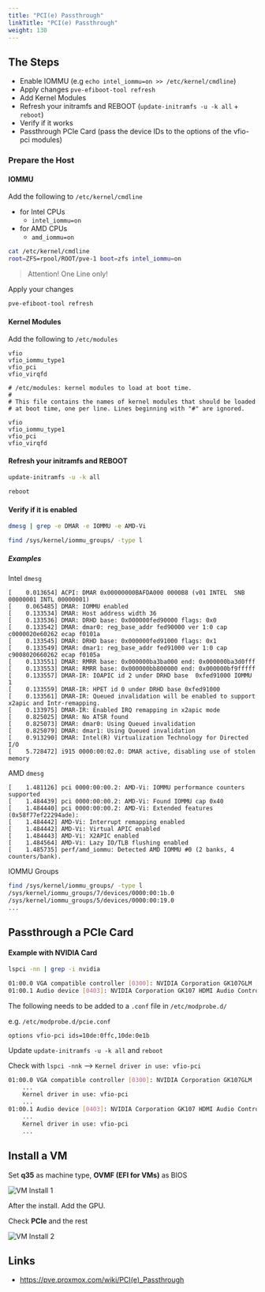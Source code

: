 ```yaml
---
title: "PCI(e) Passthrough"
linkTitle: "PCI(e) Passthrough"
weight: 130
---
```


## The Steps

* Enable IOMMU (e.g `echo intel_iommu=on >> /etc/kernel/cmdline`)
* Apply changes `pve-efiboot-tool refresh`
* Add Kernel Modules
* Refresh your initramfs and REBOOT (`update-initramfs -u -k all` + `reboot`)
* Verify if it works
* Passthrough PCIe Card (pass the device IDs to the options of the vfio-pci modules)


### Prepare the Host

#### IOMMU

Add the following to `/etc/kernel/cmdline`

* for Intel CPUs
    * `intel_iommu=on`
* for AMD CPUs
    * `amd_iommu=on`

```sh
cat /etc/kernel/cmdline 
root=ZFS=rpool/ROOT/pve-1 boot=zfs intel_iommu=on
```

> Attention! One Line only!

Apply your changes

```sh
pve-efiboot-tool refresh
```

#### Kernel Modules

Add the following to `/etc/modules`

```
vfio
vfio_iommu_type1
vfio_pci
vfio_virqfd
```

```
# /etc/modules: kernel modules to load at boot time.
#
# This file contains the names of kernel modules that should be loaded
# at boot time, one per line. Lines beginning with "#" are ignored.

vfio
vfio_iommu_type1
vfio_pci
vfio_virqfd
```

#### Refresh your initramfs and REBOOT

```sh
update-initramfs -u -k all
```

```sh
reboot
```

#### Verify if it is enabled

```sh
dmesg | grep -e DMAR -e IOMMU -e AMD-Vi
```

```sh
find /sys/kernel/iommu_groups/ -type l
```

##### Examples

Intel `dmesg`
```
[    0.013654] ACPI: DMAR 0x00000000BAFDA000 0000B8 (v01 INTEL  SNB      00000001 INTL 00000001)
[    0.065485] DMAR: IOMMU enabled
[    0.133534] DMAR: Host address width 36
[    0.133536] DMAR: DRHD base: 0x000000fed90000 flags: 0x0
[    0.133542] DMAR: dmar0: reg_base_addr fed90000 ver 1:0 cap c0000020e60262 ecap f0101a
[    0.133545] DMAR: DRHD base: 0x000000fed91000 flags: 0x1
[    0.133549] DMAR: dmar1: reg_base_addr fed91000 ver 1:0 cap c9008020660262 ecap f0105a
[    0.133551] DMAR: RMRR base: 0x000000ba3ba000 end: 0x000000ba3d0fff
[    0.133553] DMAR: RMRR base: 0x000000bb800000 end: 0x000000bf9fffff
[    0.133557] DMAR-IR: IOAPIC id 2 under DRHD base  0xfed91000 IOMMU 1
[    0.133559] DMAR-IR: HPET id 0 under DRHD base 0xfed91000
[    0.133561] DMAR-IR: Queued invalidation will be enabled to support x2apic and Intr-remapping.
[    0.133975] DMAR-IR: Enabled IRQ remapping in x2apic mode
[    0.825025] DMAR: No ATSR found
[    0.825073] DMAR: dmar0: Using Queued invalidation
[    0.825079] DMAR: dmar1: Using Queued invalidation
[    0.913290] DMAR: Intel(R) Virtualization Technology for Directed I/O
[    5.728472] i915 0000:00:02.0: DMAR active, disabling use of stolen memory
```

AMD `dmesg`
```
[    1.481126] pci 0000:00:00.2: AMD-Vi: IOMMU performance counters supported
[    1.484439] pci 0000:00:00.2: AMD-Vi: Found IOMMU cap 0x40
[    1.484440] pci 0000:00:00.2: AMD-Vi: Extended features (0x58f77ef22294ade):
[    1.484442] AMD-Vi: Interrupt remapping enabled
[    1.484442] AMD-Vi: Virtual APIC enabled
[    1.484443] AMD-Vi: X2APIC enabled
[    1.484564] AMD-Vi: Lazy IO/TLB flushing enabled
[    1.485735] perf/amd_iommu: Detected AMD IOMMU #0 (2 banks, 4 counters/bank).
```

IOMMU Groups

```sh
find /sys/kernel/iommu_groups/ -type l
/sys/kernel/iommu_groups/7/devices/0000:00:1b.0
/sys/kernel/iommu_groups/5/devices/0000:00:19.0
...
```

## Passthrough a PCIe Card

#### Example with NVIDIA Card

```sh
lspci -nn | grep -i nvidia

01:00.0 VGA compatible controller [0300]: NVIDIA Corporation GK107GLM [Quadro K1000M] [10de:0ffc] (rev a1)
01:00.1 Audio device [0403]: NVIDIA Corporation GK107 HDMI Audio Controller [10de:0e1b] (rev ff)
```

The following needs to be added to a `.conf` file in `/etc/modprobe.d/`

e.g. `/etc/modprobe.d/pcie.conf`

```
options vfio-pci ids=10de:0ffc,10de:0e1b
```

Update `update-initramfs -u -k all` and `reboot`

Check with `lspci -nnk` --> `Kernel driver in use: vfio-pci`

```sh
01:00.0 VGA compatible controller [0300]: NVIDIA Corporation GK107GLM [Quadro K1000M] [10de:0ffc] (rev a1)
	...
	Kernel driver in use: vfio-pci
	...
01:00.1 Audio device [0403]: NVIDIA Corporation GK107 HDMI Audio Controller [10de:0e1b] (rev a1)
	...
	Kernel driver in use: vfio-pci
	...
```

## Install a VM

Set **q35** as machine type, **OVMF (EFI for VMs)** as BIOS 

![VM Install 1](/notes/images/vm_pcie_1.png)

After the install. Add the GPU.

Check **PCIe** and the rest

![VM Install 2](/notes/images/vm_pcie_2.png)

## Links

* https://pve.proxmox.com/wiki/PCI(e)_Passthrough